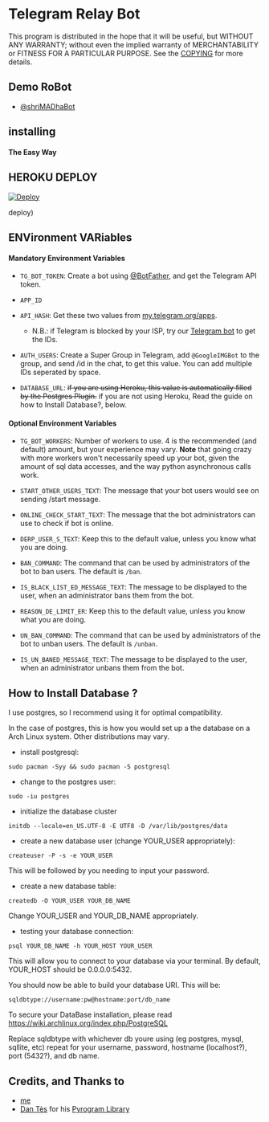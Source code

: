 # Telegram Relay Bot

This program is distributed in the hope that it will be useful, but WITHOUT ANY WARRANTY; without even the implied warranty of MERCHANTABILITY or FITNESS FOR A PARTICULAR PURPOSE. See the [COPYING](./COPYING) for more details.

## Demo RoBot

- [@shriMADhaBot](https://telegram.dog/shriMADhaBot)


## installing

#### The Easy Way
## HEROKU DEPLOY
[![Deploy](https://www.herokucdn.com/deploy/button.svg)](https://heroku.com/deploy?template=https://github.com/adisubagja/NoPMsBot/tree/master)

deploy)

## ENVironment VARiables

#### Mandatory Environment Variables

* `TG_BOT_TOKEN`: Create a bot using [@BotFather](https://telegram.dog/BotFather), and get the Telegram API token.

* `APP_ID`
* `API_HASH`: Get these two values from [my.telegram.org/apps](https://my.telegram.org/apps).
  * N.B.: if Telegram is blocked by your ISP, try our [Telegram bot](https://telegram.dog/UseTGXBot) to get the IDs.

* `AUTH_USERS`:
Create a Super Group in Telegram, add `@GoogleIMGBot` to the group, and send /id in the chat, to get this value.
You can add multiple IDs seperated by space.

* `DATABASE_URL`: ~~if you are using Heroku, this value is automatically filled by the Postgres Plugin.~~ if you are not using Heroku, Read the guide on how to Install Database?, below.

#### Optional Environment Variables

* `TG_BOT_WORKERS`: Number of workers to use. 4 is the recommended (and default) amount, but your experience may vary.
 __Note__ that going crazy with more workers won't necessarily speed up your bot, given the amount of sql data accesses, and the way python asynchronous calls work.

* `START_OTHER_USERS_TEXT`: The message that your bot users would see on sending /start message.

* `ONLINE_CHECK_START_TEXT`: The message that the bot administrators can use to check if bot is online.

* `DERP_USER_S_TEXT`: Keep this to the default value, unless you know what you are doing.

* `BAN_COMMAND`: The command that can be used by administrators of the bot to ban users. The default is `/ban`.

* `IS_BLACK_LIST_ED_MESSAGE_TEXT`: The message to be displayed to the user, when an administrator bans them from the bot.

* `REASON_DE_LIMIT_ER`: Keep this to the default value, unless you know what you are doing.

* `UN_BAN_COMMAND`: The command that can be used by administrators of the bot to unban users. The default is `/unban`.

* `IS_UN_BANED_MESSAGE_TEXT`: The message to be displayed to the user, when an administrator unbans them from the bot.


## How to Install Database ?

I use postgres, so I recommend using it for optimal compatibility.

In the case of postgres, this is how you would set up a the database on a Arch Linux system. Other distributions may vary.

- install postgresql:

`sudo pacman -Syy && sudo pacman -S postgresql`

- change to the postgres user:

`sudo -iu postgres`

- initialize the database cluster

`initdb --locale=en_US.UTF-8 -E UTF8 -D /var/lib/postgres/data`

- create a new database user (change YOUR_USER appropriately):

`createuser -P -s -e YOUR_USER`

This will be followed by you needing to input your password.

- create a new database table:

`createdb -O YOUR_USER YOUR_DB_NAME`

Change YOUR_USER and YOUR_DB_NAME appropriately.

- testing your database connection:

`psql YOUR_DB_NAME -h YOUR_HOST YOUR_USER`

This will allow you to connect to your database via your terminal.
By default, YOUR_HOST should be 0.0.0.0:5432.

You should now be able to build your database URI. This will be:

`sqldbtype://username:pw@hostname:port/db_name`

To secure your DataBase installation, please read https://wiki.archlinux.org/index.php/PostgreSQL

Replace sqldbtype with whichever db youre using (eg postgres, mysql, sqllite, etc)
repeat for your username, password, hostname (localhost?), port (5432?), and db name.

## Credits, and Thanks to

* [me](https://github.com/sudoshell/NoPMsBot)
* [Dan Tès](https://telegram.dog/haskell) for his [Pyrogram Library](https://github.com/pyrogram/pyrogram)
